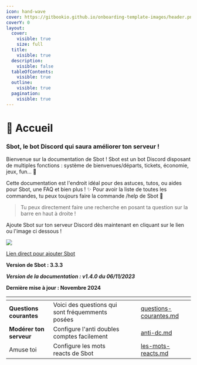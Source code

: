 ```yaml
---
icon: hand-wave
cover: https://gitbookio.github.io/onboarding-template-images/header.png
coverY: 0
layout:
  cover:
    visible: true
    size: full
  title:
    visible: true
  description:
    visible: false
  tableOfContents:
    visible: true
  outline:
    visible: true
  pagination:
    visible: true
---
```


# 🤖 Accueil

### **Sbot**, le bot Discord qui saura améliorer ton serveur ! <a href="#sbot-le-bot-discord-qui-saura-ameliorer-ton-serveur" id="sbot-le-bot-discord-qui-saura-ameliorer-ton-serveur"></a>

Bienvenue sur la documentation de Sbot ! Sbot est un bot Discord disposant de multiples fonctions : système de bienvenues/départs, tickets, économie, jeux, fun... 🚀

Cette documentation est l'endroit idéal pour des astuces, tutos, ou aides pour Sbot, une FAQ et bien plus ! ✨ Pour avoir la liste de toutes les commandes, tu peux toujours faire la commande /help de Sbot 🤖

> Tu peux directement faire une recherche en posant ta question sur la barre en haut à droite !

Ajoute Sbot sur ton serveur Discord dès maintenant en cliquant sur le lien ou l'image ci dessous !

[![](https://sbot.gitbook.io/\~gitbook/image?url=https%3A%2F%2Fcdn.discordapp.com%2Favatars%2F988866995393024040%2F62ede995b6ba42d985a87d48300688fa.webp\&width=300\&dpr=4\&quality=100\&sign=ab8c577f\&sv=1)](https://top.gg/bot/988866995393024040)

[Lien direct pour ajouter Sbot](https://discord.com/api/oauth2/authorize?client\_id=988866995393024040\&permissions=1618400898160\&scope=applications.commands%20bot)

**Version de Sbot : 3.3.3**

_**Version de la documentation : v1.4.0 du 06/11/2023**_

**Dernière mise à jour : Novembre 2024**

<table data-view="cards"><thead><tr><th></th><th></th><th data-hidden data-card-cover data-type="files"></th><th data-hidden></th><th data-hidden data-card-target data-type="content-ref"></th></tr></thead><tbody><tr><td><strong>Questions courantes</strong></td><td>Voici des questions qui sont fréquemments posées</td><td></td><td></td><td><a href="faq/questions-courantes.md">questions-courantes.md</a></td></tr><tr><td><strong>Modérer ton serveur</strong></td><td>Configure l'anti doubles comptes facilement</td><td></td><td></td><td><a href="tutos/moderation/anti-dc.md">anti-dc.md</a></td></tr><tr><td>Amuse toi</td><td>Configure les mots reacts de Sbot</td><td></td><td></td><td><a href="tutos/les-mots-reacts.md">les-mots-reacts.md</a></td></tr></tbody></table>
